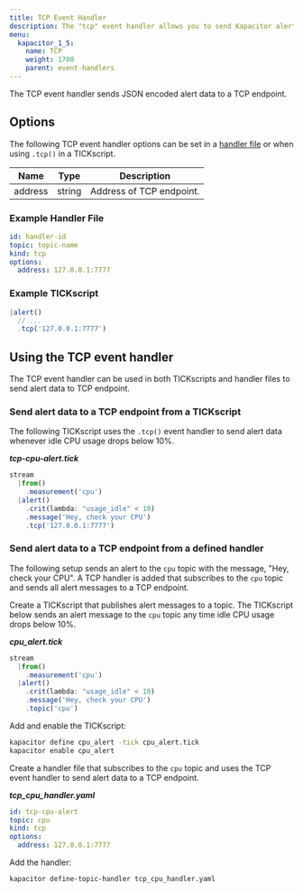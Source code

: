 ```yaml
---
title: TCP Event Handler
description: The "tcp" event handler allows you to send Kapacitor alert data to a TCP endpoint. This doc includes options and usage examples.
menu:
  kapacitor_1_5:
    name: TCP
    weight: 1700
    parent: event-handlers
---
```


The TCP event handler sends JSON encoded alert data to a TCP endpoint.

## Options
The following TCP event handler options can be set in a [handler file](/kapacitor/v1.5/event_handlers/#handler-file) or when using `.tcp()` in a TICKscript.

| Name    | Type   | Description              |
| ----    | ----   | -----------              |
| address | string | Address of TCP endpoint. |

### Example Handler File
```yaml
id: handler-id
topic: topic-name
kind: tcp
options:
  address: 127.0.0.1:7777
```

### Example TICKscript
```js
|alert()
  // ...
  .tcp('127.0.0.1:7777')
```

## Using the TCP event handler
The TCP event handler can be used in both TICKscripts and handler files to send
alert data to TCP endpoint.

### Send alert data to a TCP endpoint from a TICKscript
The following TICKscript uses the `.tcp()` event handler to send alert data
whenever idle CPU usage drops below 10%.

_**tcp-cpu-alert.tick**_  
```js
stream
  |from()
    .measurement('cpu')
  |alert()
    .crit(lambda: "usage_idle" < 10)
    .message('Hey, check your CPU')
    .tcp('127.0.0.1:7777')
```

### Send alert data to a TCP endpoint from a defined handler
The following setup sends an alert to the `cpu` topic with the message,
"Hey, check your CPU". A TCP handler is added that subscribes to the `cpu` topic
and sends all alert messages to a TCP endpoint.

Create a TICKscript that publishes alert messages to a topic.
The TICKscript below sends an alert message to the `cpu` topic any time idle CPU
usage drops below 10%.

_**cpu\_alert.tick**_
```js
stream
  |from()
    .measurement('cpu')
  |alert()
    .crit(lambda: "usage_idle" < 10)
    .message('Hey, check your CPU')
    .topic('cpu')
```

Add and enable the TICKscript:

```bash
kapacitor define cpu_alert -tick cpu_alert.tick
kapacitor enable cpu_alert
```

Create a handler file that subscribes to the `cpu` topic and uses the TCP event
handler to send alert data to a TCP endpoint.

_**tcp\_cpu\_handler.yaml**_
```yaml
id: tcp-cpu-alert
topic: cpu
kind: tcp
options:
  address: 127.0.0.1:7777
```

Add the handler:

```bash
kapacitor define-topic-handler tcp_cpu_handler.yaml
```
